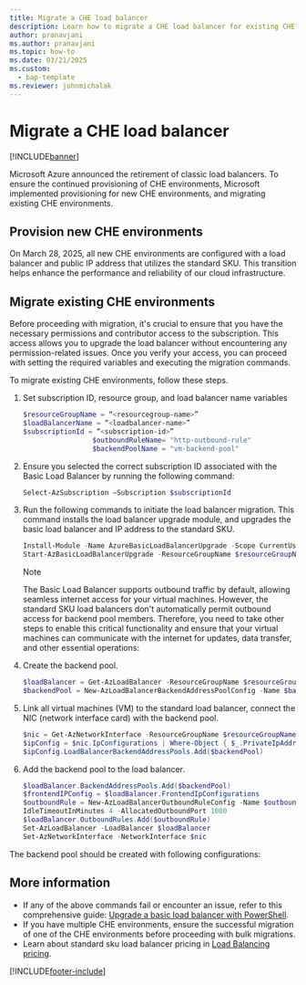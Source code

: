 ```yaml
---
title: Migrate a CHE load balancer 
description: Learn how to migrate a CHE load balancer for existing CHE environments.
author: pranavjani
ms.author: pranavjani
ms.topic: how-to 
ms.date: 03/21/2025
ms.custom: 
  - bap-template
ms.reviewer: johnmichalak
---
```


# Migrate a CHE load balancer

[!INCLUDE[banner](../includes/banner.md)]

Microsoft Azure announced the retirement of classic load balancers. To ensure the continued provisioning of CHE environments, Microsoft implemented provisioning for new CHE environments, and migrating existing CHE environments.

## Provision new CHE environments

On March 28, 2025, all new CHE environments are configured with a load balancer and public IP address that utilizes the standard SKU. This transition helps enhance the performance and reliability of our cloud infrastructure.

## Migrate existing CHE environments

Before proceeding with migration, it's crucial to ensure that you have the necessary permissions and contributor access to the subscription. This access allows you to upgrade the load balancer without encountering any permission-related issues. Once you verify your access, you can proceed with setting the required variables and executing the migration commands.

To migrate existing CHE environments, follow these steps.

1. Set  subscription ID, resource group, and load balancer name variables

   ```powershell
   $resourceGroupName = “<resourcegroup-name>”
   $loadBalancerName = “<loadbalancer-name>”
   $subscriptionId = “<subscription-id>”
                    $outboundRuleName= "http-outbound-rule"
                    $backendPoolName = "vm-backend-pool"
   ```
1. Ensure you selected the correct subscription ID associated with the Basic Load Balancer by running the following command:

   ```powershell
   Select-AzSubscription –Subscription $subscriptionId
   ```

1. Run the following commands to initiate the load balancer migration. This command installs the load balancer upgrade module, and upgrades the basic load balancer and IP address to the standard SKU.

   ```powershell
   Install-Module -Name AzureBasicLoadBalancerUpgrade -Scope CurrentUser -   Repository PSGallery -Force
   Start-AzBasicLoadBalancerUpgrade -ResourceGroupName $resourceGroupName -BasicLoadBalancerName $loadBalancerName
   ```

   > [!NOTE]
   > The Basic Load Balancer supports outbound traffic by default, allowing seamless internet access for your virtual machines. However, the standard SKU load balancers don't automatically permit outbound access for backend pool members. Therefore, you need to take other steps to enable this critical functionality and ensure that your virtual machines can communicate with the internet for updates, data transfer, and other essential operations:

1. Create the backend pool.

   ```powershell
   $loadBalancer = Get-AzLoadBalancer -ResourceGroupName $resourceGroupName -Name $loadBalancerName
   $backendPool = New-AzLoadBalancerBackendAddressPoolConfig -Name $backendPoolName
   ```
 
1. Link all virtual machines (VM) to the standard load balancer, connect the NIC (network interface card) with the backend pool.

   ```powershell
   $nic = Get-AzNetworkInterface -ResourceGroupName $resourceGroupName
   $ipConfig = $nic.IpConfigurations | Where-Object { $_.PrivateIpAddress -ne $null }
   $ipConfig.LoadBalancerBackendAddressPools.Add($backendPool)
   ```   

1. Add the backend pool to the load balancer.

   ```powershell
   $loadBalancer.BackendAddressPools.Add($backendPool)
   $frontendIPConfig = $loadBalancer.FrontendIpConfigurations
   $outboundRule = New-AzLoadBalancerOutboundRuleConfig -Name $outboundRuleName -BackendAddressPool $backendPool -FrontendIpConfiguration $frontendIPConfig -Protocol All - 
   IdleTimeoutInMinutes 4 -AllocatedOutboundPort 1000
   $loadBalancer.OutboundRules.Add($outboundRule)
   Set-AzLoadBalancer -LoadBalancer $loadBalancer
   Set-AzNetworkInterface -NetworkInterface $nic
   ```

The backend pool should be created with following configurations:

  
## More information

- If any of the above commands fail or encounter an issue, refer to this comprehensive guide: [Upgrade a basic load balancer with PowerShell](/azure/load-balancer/upgrade-basic-standard-with-powershell).
- If you have multiple CHE environments, ensure the successful migration of one of the CHE environments before proceeding with bulk migrations.
- Learn about standard sku load balancer pricing in [Load Balancing pricing](https://azure.microsoft.com/pricing/details/load-balancer).

[!INCLUDE[footer-include](../../../includes/footer-banner.md)]

